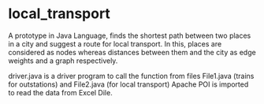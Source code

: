 # local_transport
A prototype in Java Language, finds the shortest path between two places in a city and suggest a route for local transport. In this, places are considered as nodes whereas distances between them and the city as edge weights and a graph respectively.

driver.java is a driver program to call the function from files File1.java (trains for outstations) and File2.java (for local transport)
Apache POI is imported to read the data from Excel Dile.
